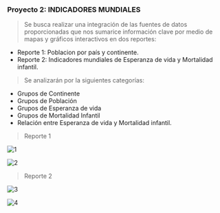### Proyecto 2: INDICADORES MUNDIALES
> Se busca realizar una integración de las fuentes de datos proporcionadas que nos sumarice información clave por medio de mapas y gráficos interactivos en dos reportes:
  - Reporte 1: Poblacion por país y continente.
  - Reporte 2: Indicadores mundiales de Esperanza de vida y Mortalidad infantil.
> Se analizarán por la siguientes categorías:
  - Grupos de Continente
  - Grupos de Población
  - Grupos de Esperanza de vida
  - Grupos de Mortalidad Infantil
  - Relación entre Esperanza de vida y Mortalidad infantil.

> Reporte 1

![1](https://github.com/Ordinana/Power-BI-Projects/assets/102070528/95a88917-942e-467c-857d-5a399ec83d84)

![2](https://github.com/Ordinana/Power-BI-Projects/assets/102070528/425e3db0-e054-4100-a6e6-1db9deb9c03d)

> Reporte 2

![3](https://github.com/Ordinana/Power-BI-Projects/assets/102070528/1e634a80-4fa3-4f20-a3c9-3ddd1ac469a5)

![4](https://github.com/Ordinana/Power-BI-Projects/assets/102070528/a4acf0a6-b3e6-4c3b-a4ec-42ce162e9a83)


